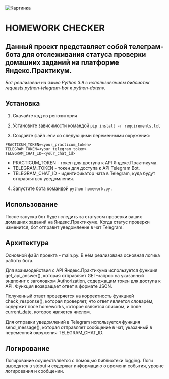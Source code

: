![Картинка][logo]

[logo]: https://i.ibb.co/0Jdy4rj/HC.png
# HOMEWORK CHECKER
## Данный проект представляет собой телеграм-бота для отслеживания статуса проверки домашних заданий на платформе Яндекс.Практикум.

*Бот реализован на языке Python 3.9 с использованием библиотек 
requests python-telegram-bot и python-dotenv.*

## **Установка**

1. Скачайте код из репозитория

2. Установите зависимости командой
```pip install -r requirements.txt```

3. Создайте файл .env со следующими переменными окружения:
```
PRACTICUM_TOKEN=<your_practicum_token>
TELEGRAM_TOKEN=<your_telegram_token>
TELEGRAM_CHAT_ID=<your_chat_id>
```
* PRACTICUM_TOKEN - токен для доступа к API Яндекс.Практикума.
* TELEGRAM_TOKEN - токен для доступа к API Telegram Bot.
* TELEGRAM_CHAT_ID - идентификатор чата в Telegram, куда будут отправляться уведомления.

4. Запустите бота командой ```python homework.py.```

## **Использование**
После запуска бот будет следить за статусом проверки ваших домашних заданий на Яндекс.Практикуме. Когда статус проверки изменится, бот отправит уведомление в чат Telegram.

## **Архитектура**
Основной файл проекта - main.py. В нём реализована основная логика работы бота.

Для взаимодействия с API Яндекс.Практикума используется функция get_api_answer(), которая отправляет GET-запрос на указанный эндпоинт с заголовком Authorization, содержащим токен для доступа к API. Функция возвращает ответ в формате JSON.

Полученный ответ проверяется на корректность функцией check_response(), которая проверяет, что ответ является словарём, содержит поле homeworks, которое является списком, и поле current_date, которое является числом.

Для отправки уведомлений в Telegram используется функция send_message(), которая отправляет сообщение в чат, указанный в переменной окружения TELEGRAM_CHAT_ID.

## **Логирование**
Логирование осуществляется с помощью библиотеки logging. Логи выводятся в stdout и содержат информацию о времени события, уровне логирования и сообщении.